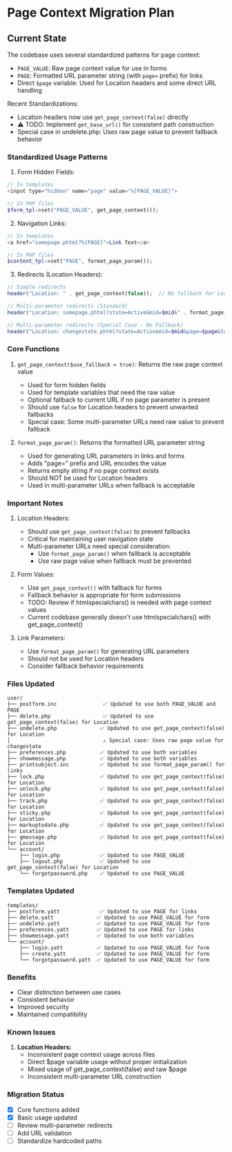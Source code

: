 # Page Context Migration Plan

## Current State

The codebase uses several standardized patterns for page context:
- `PAGE_VALUE`: Raw page context value for use in forms
- `PAGE`: Formatted URL parameter string (with `page=` prefix) for links
- Direct `$page` variable: Used for Location headers and some direct URL handling

Recent Standardizations:
- Location headers now use `get_page_context(false)` directly
- ⚠️ TODO: Implement `get_base_url()` for consistent path construction
- Special case in undelete.php: Uses raw page value to prevent fallback behavior

### Standardized Usage Patterns

1. Form Hidden Fields:
```php
// In templates
<input type="hidden" name="page" value="%[PAGE_VALUE]">

// In PHP files
$form_tpl->set("PAGE_VALUE", get_page_context());
```

2. Navigation Links:
```php
// In templates
<a href="somepage.phtml?%[PAGE]">Link Text</a>

// In PHP files
$content_tpl->set("PAGE", format_page_param());
```

3. Redirects (Location Headers):
```php
// Simple redirects
header("Location: " . get_page_context(false));  // No fallback for Location headers

// Multi-parameter redirects (Standard)
header("Location: somepage.phtml?state=Active&mid=$mid&" . format_page_param() . "&token=$stoken");

// Multi-parameter redirects (Special Case - No Fallback)
header("Location: changestate.phtml?state=Active&mid=$mid&page=$page&token=$stoken");
```

### Core Functions

1. `get_page_context($use_fallback = true)`: Returns the raw page context value
   - Used for form hidden fields
   - Used for template variables that need the raw value
   - Optional fallback to current URL if no page parameter is present
   - Should use `false` for Location headers to prevent unwanted fallbacks
   - Special case: Some multi-parameter URLs need raw value to prevent fallback

2. `format_page_param()`: Returns the formatted URL parameter string
   - Used for generating URL parameters in links and forms
   - Adds "page=" prefix and URL encodes the value
   - Returns empty string if no page context exists
   - Should NOT be used for Location headers
   - Used in multi-parameter URLs when fallback is acceptable

### Important Notes

1. Location Headers:
   - Should use `get_page_context(false)` to prevent fallbacks
   - Critical for maintaining user navigation state
   - Multi-parameter URLs need special consideration:
     - Use `format_page_param()` when fallback is acceptable
     - Use raw page value when fallback must be prevented

2. Form Values:
   - Use `get_page_context()` with fallback for forms
   - Fallback behavior is appropriate for form submissions
   - TODO: Review if htmlspecialchars() is needed with page context values
   - Current codebase generally doesn't use htmlspecialchars() with get_page_context()

3. Link Parameters:
   - Use `format_page_param()` for generating URL parameters
   - Should not be used for Location headers
   - Consider fallback behavior requirements

### Files Updated

```
user/
├── postform.inc               ✅ Updated to use both PAGE_VALUE and PAGE
├── delete.php                 ✅ Updated to use get_page_context(false) for Location
├── undelete.php              ✅ Updated to use get_page_context(false) for Location
│                              ⚠️ Special case: Uses raw page value for changestate
├── preferences.php           ✅ Updated to use both variables
├── showmessage.php           ✅ Updated to use both variables
├── printsubject.inc          ✅ Updated to use format_page_param() for links
├── lock.php                  ✅ Updated to use get_page_context(false) for Location
├── unlock.php                ✅ Updated to use get_page_context(false) for Location
├── track.php                 ✅ Updated to use get_page_context(false) for Location
├── sticky.php                ✅ Updated to use get_page_context(false) for Location
├── markuptodate.php          ✅ Updated to use get_page_context(false) for Location
├── gmessage.php              ✅ Updated to use get_page_context(false) for Location
└── account/
    ├── login.php             ✅ Updated to use PAGE_VALUE
    ├── logout.php            ✅ Updated to use get_page_context(false) for Location
    └── forgotpassword.php    ✅ Updated to use PAGE_VALUE
```

### Templates Updated

```
templates/
├── postform.yatt             ✅ Updated to use PAGE for links
├── delete.yatt              ✅ Updated to use PAGE_VALUE for form
├── undelete.yatt            ✅ Updated to use PAGE_VALUE for form
├── preferences.yatt         ✅ Updated to use PAGE for links
├── showmessage.yatt         ✅ Updated to use both variables
└── account/
    ├── login.yatt           ✅ Updated to use PAGE_VALUE for form
    ├── create.yatt          ✅ Updated to use PAGE_VALUE for form
    └── forgotpassword.yatt  ✅ Updated to use PAGE_VALUE for form
```

### Benefits
- Clear distinction between use cases
- Consistent behavior
- Improved security
- Maintained compatibility

### Known Issues
1. **Location Headers:**
   - Inconsistent page context usage across files
   - Direct $page variable usage without proper initialization
   - Mixed usage of get_page_context(false) and raw $page
   - Inconsistent multi-parameter URL construction

### Migration Status
- [x] Core functions added
- [x] Basic usage updated
- [ ] Review multi-parameter redirects
- [ ] Add URL validation
- [ ] Standardize hardcoded paths
